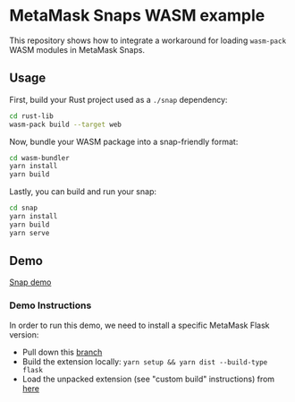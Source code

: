 # MetaMask Snaps WASM example

This repository shows how to integrate a workaround for loading `wasm-pack` WASM modules in MetaMask Snaps.

## Usage

First, build your Rust project used as a `./snap` dependency:

```bash
cd rust-lib
wasm-pack build --target web
```

Now, bundle your WASM package into a snap-friendly format:

```bash
cd wasm-bundler
yarn install
yarn build
```

Lastly, you can build and run your snap:

```bash
cd snap
yarn install
yarn build
yarn serve
```

## Demo

[Snap demo](https://snap-wasm-example.netlify.app)

### Demo Instructions

In order to run this demo, we need to install a specific MetaMask Flask version:
*   Pull down this [branch](https://github.com/MetaMask/metamask-extension/tree/eth-denver-2022)
*   Build the extension locally: `yarn setup && yarn dist --build-type flask`
*   Load the unpacked extension (see "custom build" instructions) from [here](https://github.com/MetaMask/metamask-extension/tree/eth-denver-2022#other-docs)

</details>